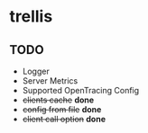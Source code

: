 # trellis

## TODO

* Logger
* Server Metrics
* Supported OpenTracing Config 
* ~~clients cache~~ **done**
* ~~config from file~~ **done**
* ~~client call option~~ **done**
